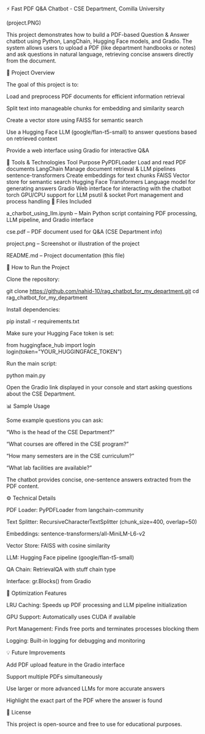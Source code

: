 ⚡ Fast PDF Q&A Chatbot - CSE Department, Comilla University

(project.PNG)

This project demonstrates how to build a PDF-based Question & Answer chatbot using Python, LangChain, Hugging Face models, and Gradio. The system allows users to upload a PDF (like department handbooks or notes) and ask questions in natural language, retrieving concise answers directly from the document.

📌 Project Overview

The goal of this project is to:

Load and preprocess PDF documents for efficient information retrieval

Split text into manageable chunks for embedding and similarity search

Create a vector store using FAISS for semantic search

Use a Hugging Face LLM (google/flan-t5-small) to answer questions based on retrieved context

Provide a web interface using Gradio for interactive Q&A

🧰 Tools & Technologies
Tool	Purpose
PyPDFLoader	Load and read PDF documents
LangChain	Manage document retrieval & LLM pipelines
sentence-transformers	Create embeddings for text chunks
FAISS	Vector store for semantic search
Hugging Face Transformers	Language model for generating answers
Gradio	Web interface for interacting with the chatbot
torch	GPU/CPU support for LLM
psutil & socket	Port management and process handling
📂 Files Included

a_charbot_using_llm.ipynb – Main Python script containing PDF processing, LLM pipeline, and Gradio interface

cse.pdf – PDF document used for Q&A (CSE Department info)

project.png – Screenshot or illustration of the project

README.md – Project documentation (this file)

🚀 How to Run the Project

Clone the repository:

git clone https://github.com/nahid-10/rag_chatbot_for_my_department.git
cd rag_chatbot_for_my_department


Install dependencies:

pip install -r requirements.txt


Make sure your Hugging Face token is set:

from huggingface_hub import login
login(token="YOUR_HUGGINGFACE_TOKEN")


Run the main script:

python main.py


Open the Gradio link displayed in your console and start asking questions about the CSE Department.

📊 Sample Usage

Some example questions you can ask:

“Who is the head of the CSE Department?”

“What courses are offered in the CSE program?”

“How many semesters are in the CSE curriculum?”

“What lab facilities are available?”

The chatbot provides concise, one-sentence answers extracted from the PDF content.

⚙️ Technical Details

PDF Loader: PyPDFLoader from langchain-community

Text Splitter: RecursiveCharacterTextSplitter (chunk_size=400, overlap=50)

Embeddings: sentence-transformers/all-MiniLM-L6-v2

Vector Store: FAISS with cosine similarity

LLM: Hugging Face pipeline (google/flan-t5-small)

QA Chain: RetrievalQA with stuff chain type

Interface: gr.Blocks() from Gradio

🔧 Optimization Features

LRU Caching: Speeds up PDF processing and LLM pipeline initialization

GPU Support: Automatically uses CUDA if available

Port Management: Finds free ports and terminates processes blocking them

Logging: Built-in logging for debugging and monitoring

💡 Future Improvements

Add PDF upload feature in the Gradio interface

Support multiple PDFs simultaneously

Use larger or more advanced LLMs for more accurate answers

Highlight the exact part of the PDF where the answer is found

📄 License

This project is open-source and free to use for educational purposes.
